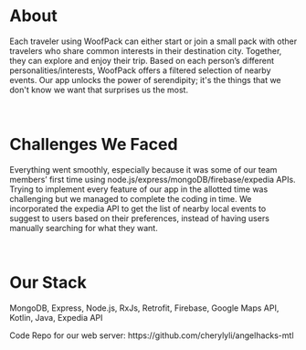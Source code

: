 <h1>About</h1>
<p>Each traveler using WoofPack can either start or join a small pack with other travelers who share common interests in their destination city. Together, they can explore and enjoy their trip. Based on each person’s different personalities/interests, WoofPack offers a filtered selection of nearby events. Our app unlocks the power of serendipity; it's the things that we don't know we want that surprises us the most.</p><br>
<h1>Challenges We Faced</h1>
<p>Everything went smoothly, especially because it was some of our team members’ first time using node.js/express/mongoDB/firebase/expedia APIs. Trying to implement every feature of our app in the allotted time was challenging but we managed to complete the coding in time. We incorporated the expedia API to get the list of nearby local events to suggest to users based on their preferences, instead of having users manually searching for what they want.</p><br>

<h1>Our Stack</h1>
<p>MongoDB, Express, Node.js, RxJs, Retrofit, Firebase, Google Maps API, Kotlin, Java, Expedia API</p>
<p>Code Repo for our web server: https://github.com/cherylyli/angelhacks-mtl</p>
